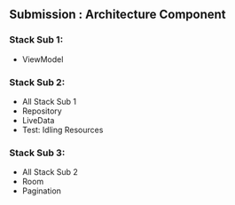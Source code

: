 ## Submission : Architecture Component

### Stack Sub 1:
- ViewModel

### Stack Sub 2:
- All Stack Sub 1
- Repository
- LiveData
- Test: Idling Resources

### Stack Sub 3:
- All Stack Sub 2
- Room
- Pagination
